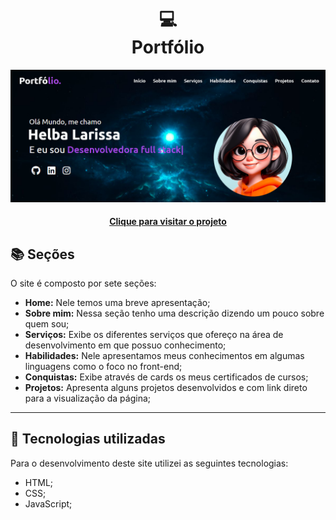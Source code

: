 <h1 align="center">
  💻<br>Portfólio
</h1>

![Resultado final do projeto](imagem_2024-01-20_102853785.png)

<h4 align="center"><a href="https://devhelba.netlify.app">Clique para visitar o projeto</a></h4>

## 📚 Seções

O site é composto por sete seções:

- **Home:** Nele temos uma breve apresentação;
- **Sobre mim:** Nessa seção tenho uma descrição dizendo um pouco sobre quem sou;
- **Serviços:** Exibe os diferentes serviços que ofereço na área de desenvolvimento em que possuo conhecimento;
- **Habilidades:** Nele apresentamos meus conhecimentos em algumas linguagens como o foco no front-end;
- **Conquistas:** Exibe através de cards os meus certificados de cursos;
- **Projetos:** Apresenta alguns projetos desenvolvidos e com link direto para a visualização da página;

---

## 💼 Tecnologias utilizadas

Para o desenvolvimento deste site utilizei as seguintes tecnologias:

- HTML;
- CSS;
- JavaScript;
  
